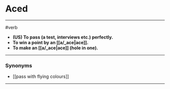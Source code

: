 # Aced
---
#verb
- **(US) To pass (a test, interviews etc.) perfectly.**
- **To win a point by an [[a/_ace|ace]].**
- **To make an [[a/_ace|ace]] (hole in one).**
---
### Synonyms
- [[pass with flying colours]]
---
